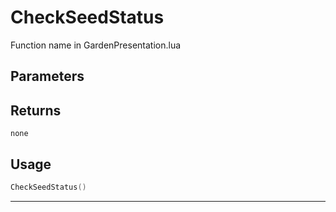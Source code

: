# CheckSeedStatus

Function name in GardenPresentation.lua

## Parameters

## Returns

`none`

## Usage

```lua
CheckSeedStatus()
```

---
